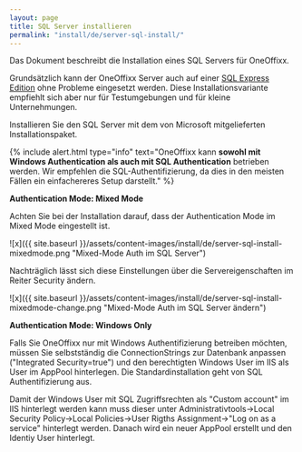 ```yaml
---
layout: page
title: SQL Server installieren
permalink: "install/de/server-sql-install/"
---
```


Das Dokument beschreibt die Installation eines SQL Servers für OneOffixx. 

Grundsätzlich kann der OneOffixx Server auch auf einer [SQL Express Edition](http://www.microsoft.com/en-us/server-cloud/products/sql-server-editions/sql-server-express.aspx) ohne Probleme eingesetzt werden. Diese Installationsvariante empfiehlt sich aber nur für Testumgebungen und für kleine Unternehmungen. 

Installieren Sie den SQL Server mit dem von Microsoft mitgelieferten Installationspaket.

{% include alert.html type="info" text="OneOffixx kann <b>sowohl mit Windows Authentication als auch mit SQL Authentication</b> betrieben werden. Wir empfehlen die SQL-Authentifizierung, da dies in den meisten Fällen ein einfachereres Setup darstellt." %}

__Authentication Mode: Mixed Mode__

Achten Sie bei der Installation darauf, dass der Authentication Mode im Mixed Mode eingestellt ist.

![x]({{ site.baseurl }}/assets/content-images/install/de/server-sql-install-mixedmode.png "Mixed-Mode Auth im SQL Server")

Nachträglich lässt sich diese Einstellungen über die Servereigenschaften im Reiter Security ändern.

![x]({{ site.baseurl }}/assets/content-images/install/de/server-sql-install-mixedmode-change.png "Mixed-Mode Auth im SQL Server ändern")

__Authentication Mode: Windows Only__

Falls Sie OneOffixx nur mit Windows Authentifizierung betreiben möchten, müssen Sie selbstständig die ConnectionStrings zur Datenbank anpassen ("Integrated Security=true") und den berechtigten Windows User im IIS als User im AppPool hinterlegen. 
Die Standardinstallation geht von SQL Authentifizierung aus. 

Damit der Windows User mit SQL Zugriffsrechten als "Custom account" im IIS hinterlegt werden kann muss dieser unter Administrativtools->Local Security Policy->Local Policies->User Rigths Assignment->"Log on as a service" hinterlegt werden. Danach wird ein neuer AppPool erstellt und den Identiy User hinterlegt.
